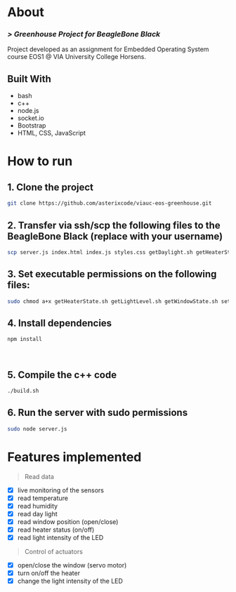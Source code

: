 # About

### _> Greenhouse Project for BeagleBone Black_<br>

Project developed as an assignment for Embedded Operating System course EOS1 @ VIA University College Horsens.

## Built With

- bash
- c++
- node.js
- socket.io
- Bootstrap
- HTML, CSS, JavaScript

# How to run

## 1. Clone the project 

```sh
git clone https://github.com/asterixcode/viauc-eos-greenhouse.git
```

## 2. Transfer via ssh/scp the following files to the BeagleBone Black (replace with your username)

```sh
scp server.js index.html index.js styles.css getDaylight.sh getHeaterState.sh getLightLevel.sh getWindowState.sh setHeaterState.sh setLightLevel.sh setWindowState.sh build.sh hih8120Sensor.h hih8120Sensor.cpp I2CDevice.h I2CDevice.cpp main.cpp package.json username@beaglebone.local:~/greenhouse-project
```

## 3. Set executable permissions on the following files:

```sh 
sudo chmod a+x getHeaterState.sh getLightLevel.sh getWindowState.sh setHeaterState.sh setLightLevel.sh setWindowState.sh build.sh
```

## 4. Install dependencies

```sh 
npm install
```

</br>

## 5. Compile the c++ code

```sh
./build.sh
```

## 6. Run the server with sudo permissions

```sh
sudo node server.js
```

# Features implemented

> Read data
- [x] live monitoring of the sensors
- [x] read temperature
- [x] read humidity
- [x] read day light
- [x] read window position (open/close)
- [x] read heater status (on/off)
- [x] read light intensity of the LED

> Control of actuators
- [x] open/close the window (servo motor)
- [x] turn on/off the heater
- [x] change the light intensity of the LED